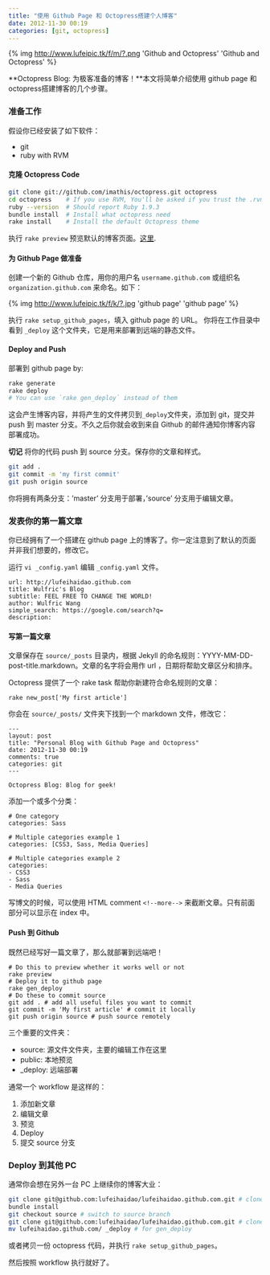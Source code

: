 ```yaml
---
title: "使用 Github Page 和 Octopress搭建个人博客"
date: 2012-11-30 00:19
categories: [git, octopress] 
---
```


{% img http://www.lufeipic.tk/f/m/?.png 'Github and Octopress' 'Github and Octopress' %}

**Octopress Blog: 为极客准备的博客！**本文将简单介绍使用 github page 和 octopress搭建博客的几个步骤。

<!-- more -->

### 准备工作

假设你已经安装了如下软件：

* git
* ruby with RVM

#### 克隆 Octopress Code

``` bash
git clone git://github.com/imathis/octopress.git octopress
cd octopress    # If you use RVM, You'll be asked if you trust the .rvmrc file (say yes).
ruby --version  # Should report Ruby 1.9.3
bundle install  # Install what octopress need
rake install    # Install the default Octopress theme
```

执行 `rake preview` 预览默认的博客页面。[这里](localhost:4000).

#### 为 Github Page 做准备

创建一个新的 Github 仓库，用你的用户名 `username.github.com` 或组织名 `organization.github.com` 来命名。如下：   

{% img http://www.lufeipic.tk/f/k/?.jpg 'github page' 'github page' %}

执行 `rake setup_github_pages`，填入 github page 的 URL。 你将在工作目录中看到 `_deploy` 这个文件夹，它是用来部署到远端的静态文件。

#### Deploy and Push

部署到 github page by:

```bash
rake generate
rake deploy
# You can use `rake gen_deploy` instead of them
```

这会产生博客内容，并将产生的文件拷贝到`_deploy`文件夹，添加到 git，提交并 push 到 master 分支。不久之后你就会收到来自 Github 的邮件通知你博客内容部署成功。

**切记** 将你的代码 push 到 source 分支。保存你的文章和样式。 

```bash
git add .
git commit -m 'my first commit'
git push origin source
```
你将拥有两条分支：’master’ 分支用于部署，’source’ 分支用于编辑文章。

  
 
### 发表你的第一篇文章

你已经拥有了一个搭建在 github page 上的博客了。你一定注意到了默认的页面并非我们想要的，修改它。

运行 `vi _config.yaml` 编辑 `_config.yaml` 文件。

```
url: http://lufeihaidao.github.com
title: Wulfric's Blog
subtitle: FEEL FREE TO CHANGE THE WORLD!
author: Wulfric Wang
simple_search: https://google.com/search?q=
description:
```

#### 写第一篇文章

文章保存在 `source/_posts` 目录内，根据 Jekyll 的命名规则：YYYY-MM-DD-post-title.markdown。文章的名字将会用作 url ，日期将帮助文章区分和排序。

Octopress 提供了一个 rake task 帮助你新建符合命名规则的文章：

```
rake new_post['My first article']
```

你会在 `source/_posts/` 文件夹下找到一个 markdown 文件，修改它：

```
---
layout: post
title: "Personal Blog with Github Page and Octopress"
date: 2012-11-30 00:19
comments: true
categories: git 
---

Octopress Blog: Blog for geek!
```

添加一个或多个分类：

```
# One category
categories: Sass

# Multiple categories example 1
categories: [CSS3, Sass, Media Queries]

# Multiple categories example 2
categories:
- CSS3
- Sass
- Media Queries
```

写博文的时候，可以使用 HTML comment `<!--more-->` 来截断文章。只有前面部分可以显示在 index 中。

#### Push 到 Github

既然已经写好一篇文章了，那么就部署到远端吧！

```
# Do this to preview whether it works well or not
rake preview
# Deploy it to github page
rake gen_deploy
# Do these to commit source
git add . # add all useful files you want to commit
git commit -m 'My first article' # commit it locally
git push origin source # push source remotely
```

三个重要的文件夹：

* source: 源文件文件夹，主要的编辑工作在这里
* public: 本地预览
* _deploy: 远端部署

通常一个 workflow 是这样的：

1. 添加新文章
2. 编辑文章
3. 预览
4. Deploy
5. 提交 source 分支



### Deploy 到其他 PC

通常你会想在另外一台 PC 上继续你的博客大业：

``` bash
git clone git@github.com:lufeihaidao/lufeihaidao.github.com.git # clone your code
bundle install
git checkout source # switch to source branch
git clone git@github.com:lufeihaidao/lufeihaidao.github.com.git # clone your code
mv lufeihaidao.github.com/ _deploy # for gen_deploy
```

或者拷贝一份 octopress 代码，并执行 `rake setup_github_pages`。

然后按照 workflow 执行就好了。
